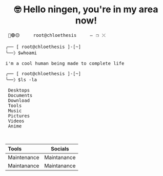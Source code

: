 <center>
 <h1>
  🤓 Hello ningen, you're in my area now!
 </h1>
</center>


<pre> 🔴🟢🟡&emsp;&emsp;&emsp;&emsp; root@chloethesis &emsp;&emsp;&emsp;&emsp;—⠀❐⠀⤬ </pre>

<pre>
╭── [ root@chloethesis ]-[~]
╰──〉$whoami
 
i'm a cool human being made to complete life

╭── [ root@chloethesis ]-[~]
╰──〉$ls -la

 Desktops
 Documents
 Download
 Tools
 Music
 Pictures
 Videos
 Anime
 
 
</pre>

 | Tools | Socials | 
| :---         |     :---:      |       
| Maintenance   | Maintanance    |
| Maintanance     | Maintanance      |
